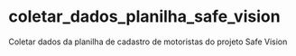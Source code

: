 # coletar_dados_planilha_safe_vision
Coletar dados da planilha de cadastro de motoristas do projeto Safe Vision

